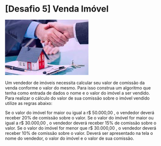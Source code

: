 # [Desafio 5] Venda Imóvel

![img.png](img.png)

Um vendedor de imóveis necessita calcular seu valor de comissão da venda conforme o valor do mesmo.
Para isso construa um algoritmo que tenha como entrada de dados o nome e o valor do imóvel a ser vendido.
Para realizar o cálculo do valor de sua comissão sobre o imóvel vendido utilize as regras abaixo:

Se o valor do imóvel for maior ou igual a r$ 50.000,00 , o vendedor deverá receber 20% de comissão sobre o valor.
Se o valor do imóvel for maior ou igual a r$ 30.000,00 , o vendedor deverá receber 15% de comissão sobre o valor.
Se o valor do imóvel for menor que r$ 30.000,00 , o vendedor deverá receber 10% de comissão sobre o valor.
Deverá ser apresentado na tela o nome do vendedor, o valor do imóvel e o valor de sua comissão.



